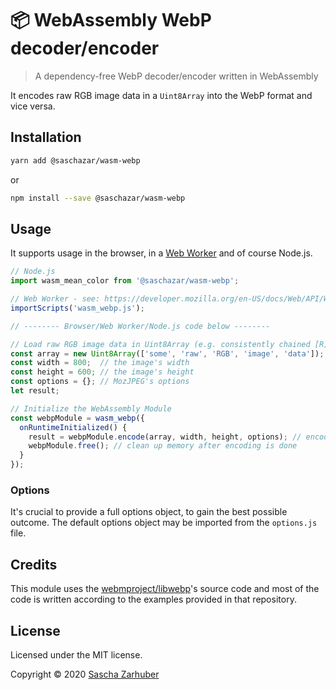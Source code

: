 # 📦 WebAssembly WebP decoder/encoder

> A dependency-free WebP decoder/encoder written in WebAssembly

It encodes raw RGB image data in a `Uint8Array` into the WebP format and vice versa.

## Installation

```bash
yarn add @saschazar/wasm-webp
```

or

```bash
npm install --save @saschazar/wasm-webp
```

## Usage

It supports usage in the browser, in a [Web Worker](https://developer.mozilla.org/en-US/docs/Web/API/Web_Workers_API) and of course Node.js.

```javascript
// Node.js
import wasm_mean_color from '@saschazar/wasm-webp';

// Web Worker - see: https://developer.mozilla.org/en-US/docs/Web/API/WorkerGlobalScope/importScripts
importScripts('wasm_webp.js');

// -------- Browser/Web Worker/Node.js code below --------

// Load raw RGB image data in Uint8Array (e.g. consistently chained [R][G][B] data)
const array = new Uint8Array(['some', 'raw', 'RGB', 'image', 'data']);
const width = 800;  // the image's width
const height = 600; // the image's height
const options = {}; // MozJPEG's options
let result;

// Initialize the WebAssembly Module
const webpModule = wasm_webp({
  onRuntimeInitialized() {
    result = webpModule.encode(array, width, height, options); // encode image data and return a new Uint8Array
    webpModule.free(); // clean up memory after encoding is done
  }
});
```

### Options

It's crucial to provide a full options object, to gain the best possible outcome. The default options object may be imported from the `options.js` file.

## Credits

This module uses the [webmproject/libwebp](https://github.com/webmproject/libwebp)'s source code and most of the code is written according to the examples provided in that repository.

## License

Licensed under the MIT license.

Copyright ©️ 2020 [Sascha Zarhuber](https://sascha.work)
